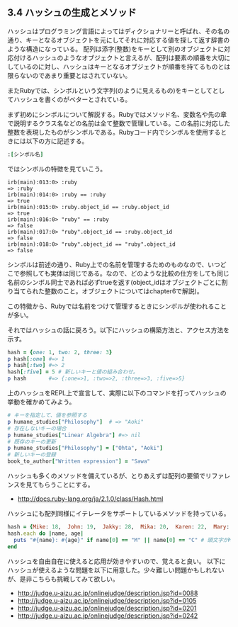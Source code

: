## 3.4 ハッシュの生成とメソッド

ハッシュはプログラミング言語によってはディクショナリーと呼ばれ、その名の通り、キーとなるオブジェクトを元にしてそれに対応する値を探して返す辞書のような構造になっている。
配列は添字(整数)をキーとして別のオブジェクトに対応付けるハッシュのようなオブジェクトと言えるが、配列は要素の順番を大切にしているのに対し、ハッシュはキーとなるオブジェクトが順番を持てるものとは限らないのであまり重要とはされていない。

またRubyでは、シンボルという文字列(のように見えるもの)をキーとしてとしてハッシュを書くのがベターとされている。

まず初めにシンボルについて解説する。Rubyではメソッド名、変数名や先の章で説明するクラス名などの名前は全て整数で管理している。この名前に対応した整数を表現したものがシンボルである。Rubyコード内でシンボルを使用するときには以下の方に記述する。

```ruby
:[シンボル名]
```

ではシンボルの特徴を見ていこう。

```
irb(main):013:0> :ruby
=> :ruby
irb(main):014:0> :ruby == :ruby
=> true
irb(main):015:0> :ruby.object_id == :ruby.object_id
=> true
irb(main):016:0> "ruby" == :ruby
=> false
irb(main):017:0> "ruby".object_id == :ruby.object_id
=> false
irb(main):018:0> "ruby".object_id == "ruby".object_id
=> false
```

シンボルは前述の通り、Ruby上での名前を管理するためのものなので、いつどこで参照しても実体は同じである。なので、どのような比較の仕方をしても同じ名前のシンボル同士であれば必ずtrueを返す(object_idはオブジェクトごとに割り当てられた整数のこと。オブジェクトについてはchapter6で解説)。

この特徴から、Rubyでは名前をつけて管理するときにシンボルが使われることが多い。

それではハッシュの話に戻ろう。以下にハッシュの構築方法と、アクセス方法を示す。

```ruby
hash = {one: 1, two: 2, three: 3}
p hash[:one] #=> 1
p hash[:two] #=> 2
hash[:five] = 5 # 新しいキーと値の組み合わせ。
p hash       #=> {:one=>1, :two=>2, :three=>3, :five=>5}
```

上のハッシュをREPL上で宣言して、実際に以下のコマンドを打ってハッシュの挙動を確かめてみよう。

```ruby
# キーを指定して、値を参照する
p humane_studies["Philosophy"]  # => "Aoki"
# 存在しないキーの場合
p humane_studies["Linear Algebra"] #=> nil
# 既存のキーの更新
p humane_studies["Philosophy"] = ["Ohta", "Aoki"]
# 新しいキーの登録
book_to_author["Written expression"] = "Sawa"
```

ハッシュも多くのメソッドを備えているが、とりあえずは配列の要領でリファレンスを見てもらうことにする。

- http://docs.ruby-lang.org/ja/2.1.0/class/Hash.html

ハッシュにも配列同様にイテレータをサポートしているメソッドを持っている。

```ruby
hash = {Mike: 18,  John: 19,  Jakky: 28,  Mika: 20,  Karen: 22,  Mary: 19,  Chris: 28,  Mikky: 25 }
hash.each do |name, age|
  puts "#{name}: #{age}" if name[0] == "M" || name[0] == "C" # 頭文字がMとCの人だけ表示する。
end
```
ハッシュを自由自在に使えると応用が効きやすいので、覚えると良い。
以下にハッシュが使えるような問題を以下に用意した。少々難しい問題かもしれないが、是非こちらも挑戦してみて欲しい。

- http://judge.u-aizu.ac.jp/onlinejudge/description.jsp?id=0088
- http://judge.u-aizu.ac.jp/onlinejudge/description.jsp?id=0105
- http://judge.u-aizu.ac.jp/onlinejudge/description.jsp?id=0201
- http://judge.u-aizu.ac.jp/onlinejudge/description.jsp?id=0242
